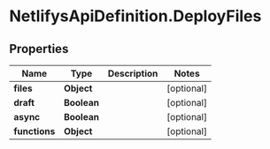 # NetlifysApiDefinition.DeployFiles

## Properties
Name | Type | Description | Notes
------------ | ------------- | ------------- | -------------
**files** | **Object** |  | [optional] 
**draft** | **Boolean** |  | [optional] 
**async** | **Boolean** |  | [optional] 
**functions** | **Object** |  | [optional] 


